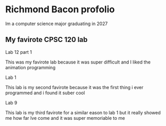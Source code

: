 # Richmond Bacon profolio

Im a computer science major graduating in 2027

## My favirote CPSC 120 lab

Lab 12 part 1

This was my favirote lab because it was super difficult and I liked the animation programming

Lab 1

This lab is my second favirote because it was the first thing i ever programmed and i found it suber cool

Lab 9 

This lab is my third favirote for a similar eason to lab 1 but it really showed me how far Ive come and it was super memoriable to me
